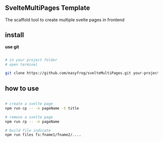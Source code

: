 ## SvelteMultiPages Template

The scaffold tool to create multiple svelte pages in frontend

## install

**use git**

```bash

# in your project folder
# open terminal

git clone https://github.com/easyfrog/svelteMultiPages.git your-project-name

```


## how to use

```bash

# create a svelte page
npm run cp -- -n pageName -t title

# remove a svelte page
npm run rp -- -n pageName

# build file indicate
npm run files fs:fname1/fname2/....

```